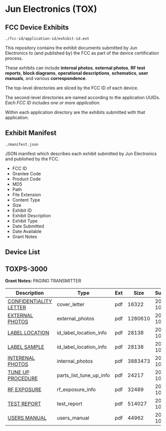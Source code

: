 # Jun Electronics (TOX)
## FCC Device Exhibits

```
./fcc-id/application-id/exhibit-id.ext
```

This repository contains the exhibit documents submitted by Jun Electronics to (and published by) the FCC as part of the device certification process.

These exhibits can include **internal photos**, **external photos**, **RF test reports**, **block diagrams**, **operational descriptions**, **schematics**, **user manuals**, and various **correspondence**.

The top-level directories are sliced by the FCC ID of each device.

The second-level directories are named according to the application UUIDs. *Each FCC ID includes one or more application.*

Within each application directory are the exhibits submitted with that application. 

## Exhibit Manifest

```
./manifest.json
```

JSON manifest which describes each exhibit submitted by Jun Electronics and published by the FCC.

- FCC ID
- Grantee Code
- Product Code
- MD5
- Path
- File Extension
- Content Type
- Size
- Exhibit ID
- Exhibit Description
- Exhibit Type
- Date Submitted
- Date Available
- Grant Notes

## Device List
## TOXPS-3000
**Grant Notes:** PAGING TRANSMITTER

| Description | Type | Ext | Size | Submitted | Available |
| ----------- | ---- | --- | ---- | --------- | --------- |
| [CONFIDENTIALITY LETTER](TOXPS-3000/c56acabc9727882fbe40c3d7a72ac9bc/595080.pdf) | cover_letter | pdf | 16322 | 2005-10-24 | 2005-10-24 |
| [EXTERNAL PHOTOS](TOXPS-3000/c56acabc9727882fbe40c3d7a72ac9bc/595068.pdf) | external_photos | pdf | 1280610 | 2005-10-24 | 2005-10-24 |
| [LABEL LOCATION](TOXPS-3000/c56acabc9727882fbe40c3d7a72ac9bc/595069.pdf) | id_label_location_info | pdf | 28138 | 2005-10-24 | 2005-10-24 |
| [LABEL SAMPLE](TOXPS-3000/c56acabc9727882fbe40c3d7a72ac9bc/595070.pdf) | id_label_location_info | pdf | 28138 | 2005-10-24 | 2005-10-24 |
| [INTERENAL PHOTOS](TOXPS-3000/c56acabc9727882fbe40c3d7a72ac9bc/595071.pdf) | internal_photos | pdf | 3883473 | 2005-10-24 | 2005-10-24 |
| [TUNE UP PROCEDURE](TOXPS-3000/c56acabc9727882fbe40c3d7a72ac9bc/595078.pdf) | parts_list_tune_up_info | pdf | 24217 | 2005-10-24 | 2005-10-24 |
| [RF EXPOSURE](TOXPS-3000/c56acabc9727882fbe40c3d7a72ac9bc/595079.pdf) | rf_exposure_info | pdf | 32489 | 2005-10-24 | 2005-10-24 |
| [TEST REPORT](TOXPS-3000/c56acabc9727882fbe40c3d7a72ac9bc/595076.pdf) | test_report | pdf | 514027 | 2005-10-24 | 2005-10-24 |
| [USERS MANUAL](TOXPS-3000/c56acabc9727882fbe40c3d7a72ac9bc/595077.pdf) | users_manual | pdf | 44962 | 2005-10-24 | 2005-10-24 |
